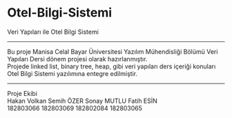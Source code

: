 # Otel-Bilgi-Sistemi
Veri Yapıları ile Otel Bilgi Sistemi <br>
<hr>
Bu proje Manisa Celal Bayar Üniversitesi Yazılım Mühendisliği Bölümü Veri Yapıları Dersi dönem projesi olarak hazırlanmıştır. <br>
Projede linked list, binary tree, heap, gibi veri yapıları ders içeriği konuları Otel Bilgi Sistemi yazılımına entegre edilmiştir.<br>





<hr>
Proje Ekibi<br>
Hakan Volkan    Semih ÖZER   Sonay MUTLU     Fatih ESİN<br>
182803066        182803069     182802084         182803065<br>
